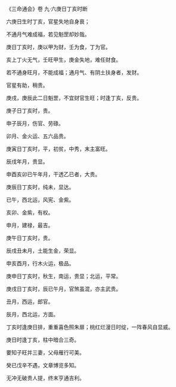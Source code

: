 《三命通会》卷 九·六庚日丁亥时断

六庚日生时丁亥，官星失地自身衰；

不通月气难成福，若见魁罡却妙哉。

庚日丁亥时，庚以甲为财，壬为食，丁为官。

亥上丁火无气，壬旺甲生，庚金失地，难任财食。

若不通身旺月，不能成福；通月气、有阴土扶身者，发财。

官星有助，稍贵。

庚戌，庚辰此二日魁罡，不宜财官生旺；时逢丁亥，反贵。

庚子日丁亥时，贵。

申子辰月，伤官、劳碌。

卯月、金火运、五六品贵。

庚寅日丁亥时，平，初贫，中秀，末主富旺。

辰戌年月，贵显。

申酉亥卯已午年月，干透乙已者，大贵。

庚辰日丁亥时，纯未，显达。

已午，西北运，风宪、金紫。

亥卯、金紫，有权。

申月，建禄，最吉。

庚午日丁亥时，贵。

辰戌丑未月，土能生金，荣显。

申亥酉月，行木火运，极品。

庚申日丁亥时，秋生，南运，贵显；北运，平常。

庚戌日丁亥时，辰已午月，官煞虽混，亦主武贵。

丑月，西运，郎官。

辰月，西北运，方面。

丁亥时逢庚日排，重重喜色照朱扉；桃红烂漫日时绽，一阵春风自显威。

庚日时逢丁亥，柱中暗合三奇。

要知子旺并三妻，父母雁行可美。

癸已戊辛不遇，文章博览多知。

无冲无破贵人提，终末亨通吉利。

